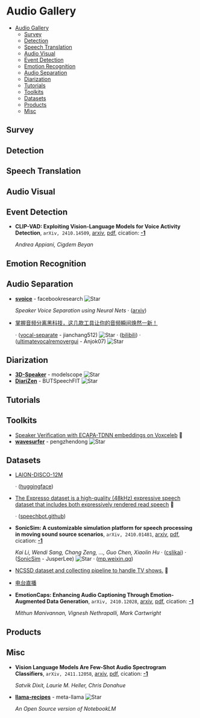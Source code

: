 # Audio Gallery

- [Audio Gallery](#audio-gallery) 
  - [Survey](#survey)
  - [Detection](#detection)
  - [Speech Translation](#speech-translation)
  - [Audio Visual](#audio-visual)
  - [Event Detection](#event-detection)
  - [Emotion Recognition](#emotion-recognition)
  - [Audio Separation](#audio-separation)
  - [Diarization](#diarization)
  - [Tutorials](#tutorials)
  - [Toolkits](#toolkits)
  - [Datasets](#datasets)
  - [Products](#products)
  - [Misc](#misc)


## Survey


## Detection


## Speech Translation


## Audio Visual


## Event Detection

- **CLIP-VAD: Exploiting Vision-Language Models for Voice Activity Detection**, `arXiv, 2410.14509`, [arxiv](http://arxiv.org/abs/2410.14509v1), [pdf](http://arxiv.org/pdf/2410.14509v1.pdf), cication: [**-1**](None) 

	 *Andrea Appiani, Cigdem Beyan*

## Emotion Recognition


## Audio Separation

- [**svoice**](https://github.com/facebookresearch/svoice) - facebookresearch ![Star](https://img.shields.io/github/stars/facebookresearch/svoice.svg?style=social&label=Star) 

	 *Speaker Voice Separation using Neural Nets* · ([arxiv](https://arxiv.org/abs/2003.01531.pdf))
- [掌握音频分离黑科技，这几款工具让你的音频瞬间焕然一新！](https://mp.weixin.qq.com/s/r4hu1PJC4t1--3nYTPnUqg) 

	 · ([vocal-separate](https://github.com/jianchang512/vocal-separate) - jianchang512) ![Star](https://img.shields.io/github/stars/jianchang512/vocal-separate.svg?style=social&label=Star) · ([bilibili](https://www.bilibili.com/video/BV16K411J74p/?spm_id_from=333.337.search-card.all.click&vd_source=2a590f08340930545c7bea183aed992c)) · ([ultimatevocalremovergui](https://github.com/Anjok07/ultimatevocalremovergui/) - Anjok07) ![Star](https://img.shields.io/github/stars/Anjok07/ultimatevocalremovergui.svg?style=social&label=Star)

## Diarization

- [**3D-Speaker**](https://github.com/modelscope/3D-Speaker/tree/main/egs/3dspeaker/sv-cam++) - modelscope ![Star](https://img.shields.io/github/stars/modelscope/3D-Speaker.svg?style=social&label=Star) 
- [**DiariZen**](https://github.com/BUTSpeechFIT/DiariZen) - BUTSpeechFIT ![Star](https://img.shields.io/github/stars/BUTSpeechFIT/DiariZen.svg?style=social&label=Star) 

## Tutorials


## Toolkits

- [Speaker Verification with ECAPA-TDNN embeddings on Voxceleb](https://huggingface.co/speechbrain/spkrec-ecapa-voxceleb)  🤗 
- [**wavesurfer**](https://github.com/pengzhendong/wavesurfer) - pengzhendong ![Star](https://img.shields.io/github/stars/pengzhendong/wavesurfer.svg?style=social&label=Star) 

## Datasets

- [LAION-DISCO-12M](https://laion.ai/blog/laion-disco-12m/) 

	 · ([huggingface](https://huggingface.co/datasets/laion/LAION-DISCO-12M))
- [The Expresso dataset is a high-quality (48kHz) expressive speech dataset that includes both expressively rendered read speech](https://huggingface.co/datasets/ylacombe/expresso)  🤗 

	 · ([speechbot.github](https://speechbot.github.io/expresso/))
- **SonicSim: A customizable simulation platform for speech processing in 
  moving sound source scenarios**, `arXiv, 2410.01481`, [arxiv](http://arxiv.org/abs/2410.01481v1), [pdf](http://arxiv.org/pdf/2410.01481v1.pdf), cication: [**-1**](None)

	 *Kai Li, Wendi Sang, Chang Zeng, ..., Guo Chen, Xiaolin Hu* · ([cslikai](https://cslikai.cn/SonicSim/)) · ([SonicSim](https://github.com/JusperLee/SonicSim) - JusperLee) ![Star](https://img.shields.io/github/stars/JusperLee/SonicSim.svg?style=social&label=Star) · ([mp.weixin.qq](https://mp.weixin.qq.com/s/7tZDu5nDBoG1h0YuXA1C2g))
- [NCSSD dataset and collecting pipeline to handle TV shows.](https://huggingface.co/datasets/walkerhyf/NCSSD)  🤗 
- [电台直播](https://www.radio.cn/pc-portal/erji/radioStation.html) 
- **EmotionCaps: Enhancing Audio Captioning Through Emotion-Augmented Data 
  Generation**, `arXiv, 2410.12028`, [arxiv](http://arxiv.org/abs/2410.12028v1), [pdf](http://arxiv.org/pdf/2410.12028v1.pdf), cication: [**-1**](None)

	 *Mithun Manivannan, Vignesh Nethrapalli, Mark Cartwright*

## Products


## Misc

- **Vision Language Models Are Few-Shot Audio Spectrogram Classifiers**, `arXiv, 2411.12058`, [arxiv](http://arxiv.org/abs/2411.12058v1), [pdf](http://arxiv.org/pdf/2411.12058v1.pdf), cication: [**-1**](None) 

	 *Satvik Dixit, Laurie M. Heller, Chris Donahue*
- [**llama-recipes**](https://github.com/meta-llama/llama-recipes/tree/main/recipes/quickstart/NotebookLlama) - meta-llama ![Star](https://img.shields.io/github/stars/meta-llama/llama-recipes.svg?style=social&label=Star) 

	 *An Open Source version of NotebookLM*